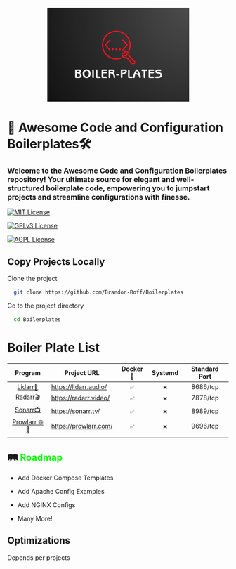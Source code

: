 
<p align="center"> <img src="Images/Header.png" alt="Header Images"></p>



# 🚀 Awesome Code and Configuration Boilerplates🛠️


### Welcome to the Awesome Code and Configuration Boilerplates repository! Your ultimate source for elegant and well-structured boilerplate code, empowering you to jumpstart projects and streamline configurations with finesse.


[![MIT License](https://img.shields.io/badge/License-MIT-green.svg)](https://choosealicense.com/licenses/mit/)

[![GPLv3 License](https://img.shields.io/badge/License-GPL%20v3-yellow.svg)](https://opensource.org/licenses/)

[![AGPL License](https://img.shields.io/badge/license-AGPL-blue.svg)](http://www.gnu.org/licenses/agpl-3.0)


## Copy Projects Locally 

Clone the project 


```bash
  git clone https://github.com/Brandon-Roff/Boilerplates
```

Go to the project directory

```bash
  cd Boilerplates
```


# Boiler Plate List

| Program | Project URL  | Docker 🐳 | Systemd | Standard Port |
| :--: | ---- | :--: | :--: | :--: |
| [Lidarr🎵](Docker/Media/Lidarr/docker-compose.yml) | https://lidarr.audio/ | `✅` | `❌` | 8686/tcp |
| [Radarr🎬](Docker/Media/Radarr/docker-compose.yml) | https://radarr.video/ | `✅` | `❌` | 7878/tcp |
| [Sonarr📺](Docker/Media/Sonarr/docker-compose.yml) | https://sonarr.tv/ | `✅` | `❌` | 8989/tcp |
| [Prowlarr 🌐🔗](Docker/Media/Prowlarr/docker-compose.yml) | https://prowlarr.com/ | `✅` | `❌` | 9696/tcp |
|  |  |  |  |  |



## 🛤️ <span style="color:#00ff00;">Roadmap</span> 

- Add Docker Compose Templates

- Add Apache Config Examples

- Add NGINX Configs

- Many More!


## Optimizations

Depends per projects

